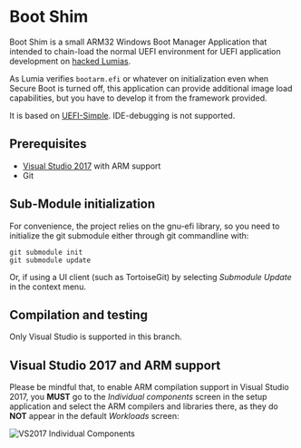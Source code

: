 Boot Shim
=======================================

Boot Shim is a small ARM32 Windows Boot Manager Application that intended to 
chain-load the normal UEFI environment for UEFI application development 
on [hacked Lumias](http://wpinternals.net).

As Lumia verifies `bootarm.efi` or whatever on initialization even when 
Secure Boot is turned off, this application can provide additional image 
load capabilities, but you have to develop it from the framework provided.

It is based on [UEFI-Simple](https://github.com/pbatard/uefi-simple). 
IDE-debugging is not supported.

## Prerequisites

* [Visual Studio 2017](https://www.visualstudio.com/vs/community/) with ARM support
* Git

## Sub-Module initialization

For convenience, the project relies on the gnu-efi library, so you need to initialize the git
submodule either through git commandline with:
```
git submodule init
git submodule update
```
Or, if using a UI client (such as TortoiseGit) by selecting _Submodule Update_ in the context menu.

## Compilation and testing

Only Visual Studio is supported in this branch.

## Visual Studio 2017 and ARM support

Please be mindful that, to enable ARM compilation support in Visual Studio
2017, you __MUST__ go to the _Individual components_ screen in the setup application
and select the ARM compilers and libraries there, as they do __NOT__ appear in
the default _Workloads_ screen:

![VS2017 Individual Components](http://files.akeo.ie/pics/VS2017_Individual_Components2.png)
